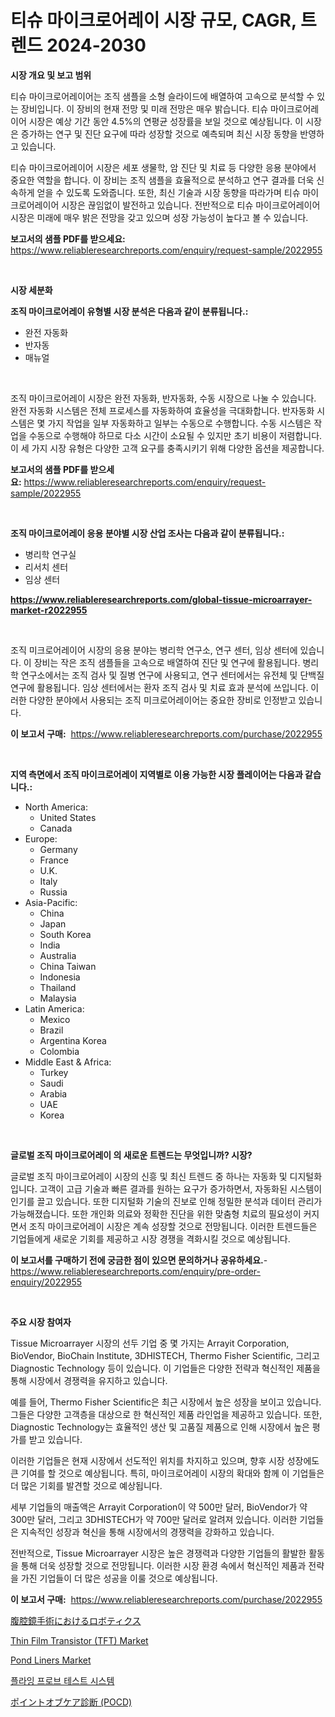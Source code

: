 <p><h1>티슈 마이크로어레이 시장 규모, CAGR, 트렌드 2024-2030</h1></p><p><strong>시장 개요 및 보고 범위</strong></p>
<p><p>티슈 마이크로어레이어는 조직 샘플을 소형 슬라이드에 배열하여 고속으로 분석할 수 있는 장비입니다. 이 장비의 현재 전망 및 미래 전망은 매우 밝습니다. 티슈 마이크로어레이어 시장은 예상 기간 동안 4.5%의 연평균 성장률을 보일 것으로 예상됩니다. 이 시장은 증가하는 연구 및 진단 요구에 따라 성장할 것으로 예측되며 최신 시장 동향을 반영하고 있습니다.</p><p>티슈 마이크로어레이어 시장은 세포 생물학, 암 진단 및 치료 등 다양한 응용 분야에서 중요한 역할을 합니다. 이 장비는 조직 샘플을 효율적으로 분석하고 연구 결과를 더욱 신속하게 얻을 수 있도록 도와줍니다. 또한, 최신 기술과 시장 동향을 따라가며 티슈 마이크로어레이어 시장은 끊임없이 발전하고 있습니다. 전반적으로 티슈 마이크로어레이어 시장은 미래에 매우 밝은 전망을 갖고 있으며 성장 가능성이 높다고 볼 수 있습니다.</p></p>
<p><strong>보고서의 샘플 PDF를 받으세요:</strong> <a href="https://www.reliableresearchreports.com/enquiry/request-sample/2022955">https://www.reliableresearchreports.com/enquiry/request-sample/2022955</a></p>
<p>&nbsp;</p>
<p><strong>시장 세분화</strong></p>
<p><strong>조직 마이크로어레이 유형별 시장 분석은 다음과 같이 분류됩니다.:</strong></p>
<p><ul><li>완전 자동화</li><li>반자동</li><li>매뉴얼</li></ul></p>
<p>&nbsp;</p>
<p><p>조직 마이크로어레이 시장은 완전 자동화, 반자동화, 수동 시장으로 나눌 수 있습니다. 완전 자동화 시스템은 전체 프로세스를 자동화하여 효율성을 극대화합니다. 반자동화 시스템은 몇 가지 작업을 일부 자동화하고 일부는 수동으로 수행합니다. 수동 시스템은 작업을 수동으로 수행해야 하므로 다소 시간이 소요될 수 있지만 초기 비용이 저렴합니다. 이 세 가지 시장 유형은 다양한 고객 요구를 충족시키기 위해 다양한 옵션을 제공합니다.</p></p>
<p><strong>보고서의 샘플 PDF를 받으세요:</strong>&nbsp;<a href="https://www.reliableresearchreports.com/enquiry/request-sample/2022955">https://www.reliableresearchreports.com/enquiry/request-sample/2022955</a></p>
<p>&nbsp;</p>
<p><strong> 조직 마이크로어레이 응용 분야별 시장 산업 조사는 다음과 같이 분류됩니다.:</strong></p>
<p><ul><li>병리학 연구실</li><li>리서치 센터</li><li>임상 센터</li></ul></p>
<p><strong><a href="https://www.reliableresearchreports.com/global-tissue-microarrayer-market-r2022955">https://www.reliableresearchreports.com/global-tissue-microarrayer-market-r2022955</a></strong></p>
<p>&nbsp;</p>
<p><p>조직 미크로어레이어 시장의 응용 분야는 병리학 연구소, 연구 센터, 임상 센터에 있습니다. 이 장비는 작은 조직 샘플들을 고속으로 배열하여 진단 및 연구에 활용됩니다. 병리학 연구소에서는 조직 검사 및 질병 연구에 사용되고, 연구 센터에서는 유전체 및 단백질 연구에 활용됩니다. 임상 센터에서는 환자 조직 검사 및 치료 효과 분석에 쓰입니다. 이러한 다양한 분야에서 사용되는 조직 미크로어레이어는 중요한 장비로 인정받고 있습니다.</p></p>
<p><strong>이 보고서 구매:</strong>&nbsp; <a href="https://www.reliableresearchreports.com/purchase/2022955">https://www.reliableresearchreports.com/purchase/2022955</a></p>
<p>&nbsp;</p>
<p><strong>지역 측면에서 조직 마이크로어레이 지역별로 이용 가능한 시장 플레이어는 다음과 같습니다.:</strong></p>
<p><ul>
    <li>
        North America:
        <ul>
            <li>United States</li>
            <li>Canada</li>
        </ul>
    </li>
    <li>
        Europe:
        <ul>
            <li>Germany</li>
            <li>France</li>
            <li>U.K.</li>
            <li>Italy</li>
            <li>Russia</li>
        </ul>
    </li>
    <li>
        Asia-Pacific:
        <ul>
            <li>China</li>
            <li>Japan</li>
            <li>South Korea</li>
            <li>India</li>
            <li>Australia</li>
            <li>China Taiwan</li>
            <li>Indonesia</li>
            <li>Thailand</li>
            <li>Malaysia</li>
        </ul>
    </li>
    <li>
        Latin America:
        <ul>
            <li>Mexico</li>
            <li>Brazil</li>
            <li>Argentina Korea</li>
            <li>Colombia</li>
        </ul>
    </li>
    <li>
        Middle East & Africa:
        <ul>
            <li>Turkey</li>
            <li>Saudi</li>
            <li>Arabia</li>
            <li>UAE</li>
            <li>Korea</li>
        </ul>
    </li>
    </ul></p>
<p>&nbsp;</p>
<p><strong>글로벌 조직 마이크로어레이 의 새로운 트렌드는 무엇입니까? 시장?</strong></p>
<p><p>글로벌 조직 마이크로어레이 시장의 신흥 및 최신 트렌드 중 하나는 자동화 및 디지털화입니다. 고객이 고급 기술과 빠른 결과를 원하는 요구가 증가하면서, 자동화된 시스템이 인기를 끌고 있습니다. 또한 디지털화 기술의 진보로 인해 정밀한 분석과 데이터 관리가 가능해졌습니다. 또한 개인화 의료와 정확한 진단을 위한 맞춤형 치료의 필요성이 커지면서 조직 마이크로어레이 시장은 계속 성장할 것으로 전망됩니다. 이러한 트렌드들은 기업들에게 새로운 기회를 제공하고 시장 경쟁을 격화시킬 것으로 예상됩니다.</p></p>
<p><strong>이 보고서를 구매하기 전에 궁금한 점이 있으면 문의하거나 공유하세요.</strong>- <a href="https://www.reliableresearchreports.com/enquiry/pre-order-enquiry/2022955">https://www.reliableresearchreports.com/enquiry/pre-order-enquiry/2022955</a></p>
<p>&nbsp;</p>
<p><strong>주요 시장 참여자</strong></p>
<p><p>Tissue Microarrayer 시장의 선두 기업 중 몇 가지는 Arrayit Corporation, BioVendor, BioChain Institute, 3DHISTECH, Thermo Fisher Scientific, 그리고 Diagnostic Technology 등이 있습니다. 이 기업들은 다양한 전략과 혁신적인 제품을 통해 시장에서 경쟁력을 유지하고 있습니다.</p><p>예를 들어, Thermo Fisher Scientific은 최근 시장에서 높은 성장을 보이고 있습니다. 그들은 다양한 고객층을 대상으로 한 혁신적인 제품 라인업을 제공하고 있습니다. 또한, Diagnostic Technology는 효율적인 생산 및 고품질 제품으로 인해 시장에서 높은 평가를 받고 있습니다.</p><p>이러한 기업들은 현재 시장에서 선도적인 위치를 차지하고 있으며, 향후 시장 성장에도 큰 기여를 할 것으로 예상됩니다. 특히, 마이크로어레이 시장의 확대와 함께 이 기업들은 더 많은 기회를 발견할 것으로 예상됩니다.</p><p>세부 기업들의 매출액은 Arrayit Corporation이 약 500만 달러, BioVendor가 약 300만 달러, 그리고 3DHISTECH가 약 700만 달러로 알려져 있습니다. 이러한 기업들은 지속적인 성장과 혁신을 통해 시장에서의 경쟁력을 강화하고 있습니다.</p><p>전반적으로, Tissue Microarrayer 시장은 높은 경쟁력과 다양한 기업들의 활발한 활동을 통해 더욱 성장할 것으로 전망됩니다. 이러한 시장 환경 속에서 혁신적인 제품과 전략을 가진 기업들이 더 많은 성공을 이룰 것으로 예상됩니다.</p></p>
<p><strong>이 보고서 구매:</strong>&nbsp;&nbsp;<a href="https://www.reliableresearchreports.com/purchase/2022955">https://www.reliableresearchreports.com/purchase/2022955</a></p>
<p><p><a href="https://github.com/mohamedbakry57/Market-Research-Report-List-4/blob/main/776065584250.md">腹腔鏡手術におけるロボティクス</a></p><p><a href="https://github.com/arionmp/Market-Research-Report-List-3/blob/main/thin-film-transistor-tft-market.md">Thin Film Transistor (TFT) Market</a></p><p><a href="https://github.com/markusgodoy/Market-Research-Report-List-3/blob/main/pond-liners-market.md">Pond Liners Market</a></p><p><a href="https://github.com/rcabello548/Market-Research-Report-List-1/blob/main/777294278019.md">플라잉 프로브 테스트 시스템</a></p><p><a href="https://github.com/zjkmgcs938405/Market-Research-Report-List-2/blob/main/584342784251.md">ポイントオブケア診断 (POCD)</a></p></p>
